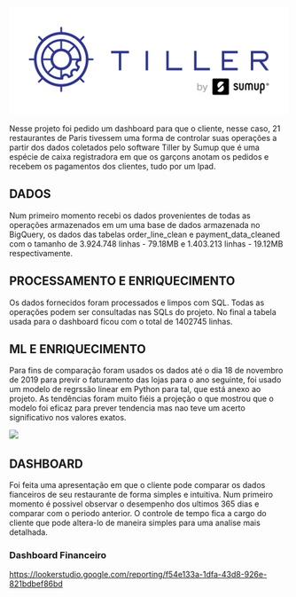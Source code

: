 <img src="images/TILLER-BY-SUMUP-LOGO.png"/>

Nesse projeto foi pedido um dashboard para que o cliente, nesse caso, 21 restaurantes de Paris tivessem uma forma de controlar suas operações a partir dos dados coletados pelo software Tiller by Sumup que é uma espécie de caixa registradora em que os garçons anotam os pedidos e recebem os pagamentos dos clientes, tudo por um Ipad. 

## DADOS
Num primeiro momento recebi os dados provenientes de todas as operações armazenados em um uma base de dados armazenada no BigQuery, os dados das tabelas order_line_clean e payment_data_cleaned com o tamanho de 3.924.748 linhas - 79.18MB e 1.403.213 linhas - 19.12MB respectivamente.

## PROCESSAMENTO E ENRIQUECIMENTO

Os dados fornecidos foram processados e limpos com SQL. Todas as operações podem ser consultadas nas SQLs do projeto. No final a tabela usada para o dashboard ficou com o total de 1402745 linhas.

## ML E ENRIQUECIMENTO

Para fins de comparação foram usados os dados até o dia 18 de novembro de 2019 para previr o faturamento das lojas para o ano seguinte, foi usado um modelo de regrssão linear em Python para tal, que está anexo ao projeto. As tendências foram muito fiéis a projeção o que mostrou que o modelo foi eficaz para prever tendencia mas nao teve um acerto significativo nos valores exatos.

<img src="images/images/TILLER-BY-SUMUP-LOGO.png">

## DASHBOARD

Foi feita uma apresentação em que o cliente pode comparar os dados fianceiros de seu restaurante de forma simples e intuitiva. Num primeiro momento é possivel observar o desempenho dos ultimos 365 dias e comparar com o periodo anterior. O controle de tempo fica a cargo do cliente que pode altera-lo de maneira simples para uma analise mais detalhada.



### Dashboard Financeiro
https://lookerstudio.google.com/reporting/f54e133a-1dfa-43d8-926e-821bdbef86bd
